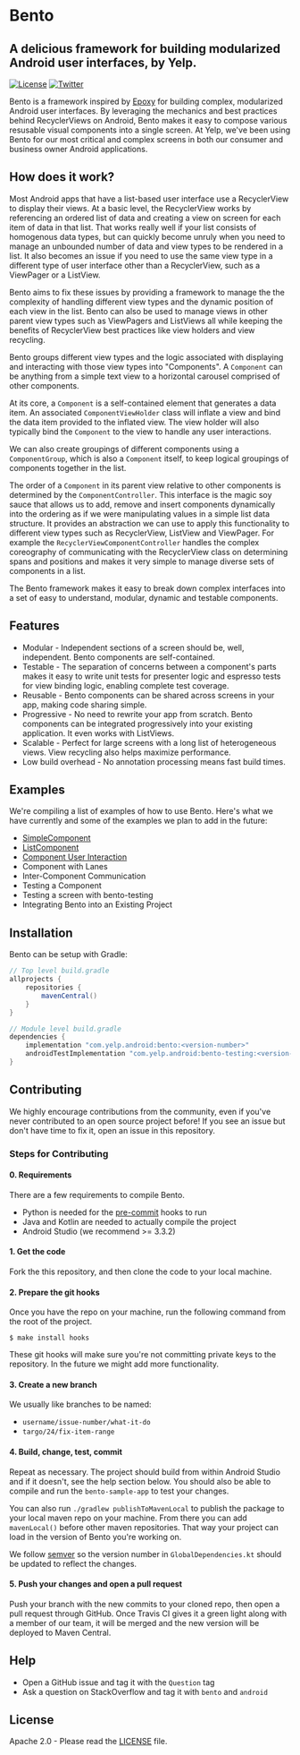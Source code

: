 # Bento

## A delicious framework for building modularized Android user interfaces, by Yelp.

[![License](https://img.shields.io/badge/license-Apache2.0%20License-orange.svg)](LICENSE) [![Twitter](https://img.shields.io/badge/Twitter-@YelpEngineering-blue.svg)](https://twitter.com/YelpEngineering)

Bento is a framework inspired by [Epoxy](https://github.com/airbnb/epoxy) for building complex, modularized Android user interfaces. By leveraging the mechanics and best practices behind RecyclerViews on Android, Bento makes it easy to compose various resusable visual components into a single screen. At Yelp, we've been using Bento for our most critical and complex screens in both our consumer and business owner Android applications.

## How does it work?

Most Android apps that have a list-based user interface use a RecyclerView to display their views. At a basic level, the RecyclerView works by referencing an ordered list of data and creating a view on screen for each item of data in that list. That works really well if your list consists of homogenous data types, but can quickly become unruly when you need to manage an unbounded number of data and view types to be rendered in a list. It also becomes an issue if you need to use the same view type in a different type of user interface other than a RecyclerView, such as a ViewPager or a ListView.

Bento aims to fix these issues by providing a framework to manage the the complexity of handling different view types and the dynamic position of each view in the list. Bento can also be used to manage views in other parent view types such as ViewPagers and ListViews all while keeping the benefits of RecyclerView best practices like view holders and view recycling.

Bento groups different view types and the logic associated with displaying and interacting with those view types into "Components". A `Component` can be anything from a simple text view to a horizontal carousel comprised of other components.

At its core, a `Component` is a self-contained element that generates a data item. An associated `ComponentViewHolder` class will inflate a view and bind the data item provided to the inflated view. The view holder will also typically bind the `Component` to the view to handle any user interactions.

We can also create groupings of different components using a `ComponentGroup`, which is also a `Component` itself, to keep logical groupings of components together in the list.

The order of a `Component` in its parent view relative to other components is determined by the `ComponentController`. This interface is the magic soy sauce that allows us to add, remove and insert components dynamically into the ordering as if we were manipulating values in a simple list data structure. It provides an abstraction we can use to apply this functionality to different view types such as RecyclerView, ListView and ViewPager. For example the `RecyclerViewComponentController` handles the complex coreography of communicating with the RecyclerView class on determining spans and positions and makes it very simple to manage diverse sets of components in a list.

The Bento framework makes it easy to break down complex interfaces into a set of easy to understand, modular, dynamic and testable components.

## Features

- Modular - Independent sections of a screen should be, well, independent. Bento components are self-contained.
- Testable - The separation of concerns between a component's parts makes it easy to write unit tests for presenter logic and espresso tests for view binding logic, enabling complete test coverage.
- Reusable - Bento components can be shared across screens in your app, making code sharing simple.
- Progressive - No need to rewrite your app from scratch. Bento components can be integrated progressively into your existing application. It even works with ListViews.
- Scalable - Perfect for large screens with a long list of heterogeneous views. View recycling also helps maximize performance.
- Low build overhead - No annotation processing means fast build times.

## Examples

We're compiling a list of examples of how to use Bento. Here's what we have currently and some of the examples we plan to add in the future:

- [SimpleComponent](documentation/ComponentExample.md)
- [ListComponent](documentation/ListComponentExample.md)
- [Component User Interaction](documentation/UserInteractionExample.md)
- Component with Lanes
- Inter-Component Communication
- Testing a Component
- Testing a screen with bento-testing
- Integrating Bento into an Existing Project

## Installation

Bento can be setup with Gradle:

```groovy
// Top level build.gradle
allprojects {
	repositories {
		mavenCentral()
	}
}

// Module level build.gradle
dependencies {
    implementation "com.yelp.android:bento:<version-number>"
    androidTestImplementation "com.yelp.android:bento-testing:<version-number>"
}
```

## Contributing

We highly encourage contributions from the community, even if you've never contributed to an open source project before! If you see an issue but don't have time to fix it, open an issue in this repository.

### Steps for Contributing

#### 0. Requirements

There are a few requirements to compile Bento.

- Python is needed for the [pre-commit](https://pre-commit.com/) hooks to run
- Java and Kotlin are needed to actually compile the project
- Android Studio (we recommend >= 3.3.2)

#### 1. Get the code

Fork the this repository, and then clone the code to your local machine.

#### 2. Prepare the git hooks

Once you have the repo on your machine, run the following command from the root of the project.

```
$ make install hooks
```

These git hooks will make sure you're not committing private keys to the repository. In the future we might add more functionality.

#### 3. Create a new branch

We usually like branches to be named:

- `username/issue-number/what-it-do`
- `targo/24/fix-item-range`

#### 4. Build, change, test, commit

Repeat as necessary. The project should build from within Android Studio and if it doesn't, see the help section below. You should also be able to compile and run the `bento-sample-app` to test your changes.

You can also run `./gradlew publishToMavenLocal` to publish the package to your local maven repo on your machine. From there you can add `mavenLocal()` before other maven repositories. That way your project can load in the version of Bento you're working on.

We follow [semver](https://semver.org/) so the version number in `GlobalDependencies.kt` should be updated to reflect the changes.

#### 5. Push your changes and open a pull request

Push your branch with the new commits to your cloned repo, then open a pull request through GitHub. Once Travis CI gives it a green light along with a member of our team, it will be merged and the new version will be deployed to Maven Central.

## Help

- Open a GitHub issue and tag it with the `Question` tag
- Ask a question on StackOverflow and tag it with `bento` and `android`

## License

Apache 2.0 - Please read the [LICENSE](LICENSE) file.
